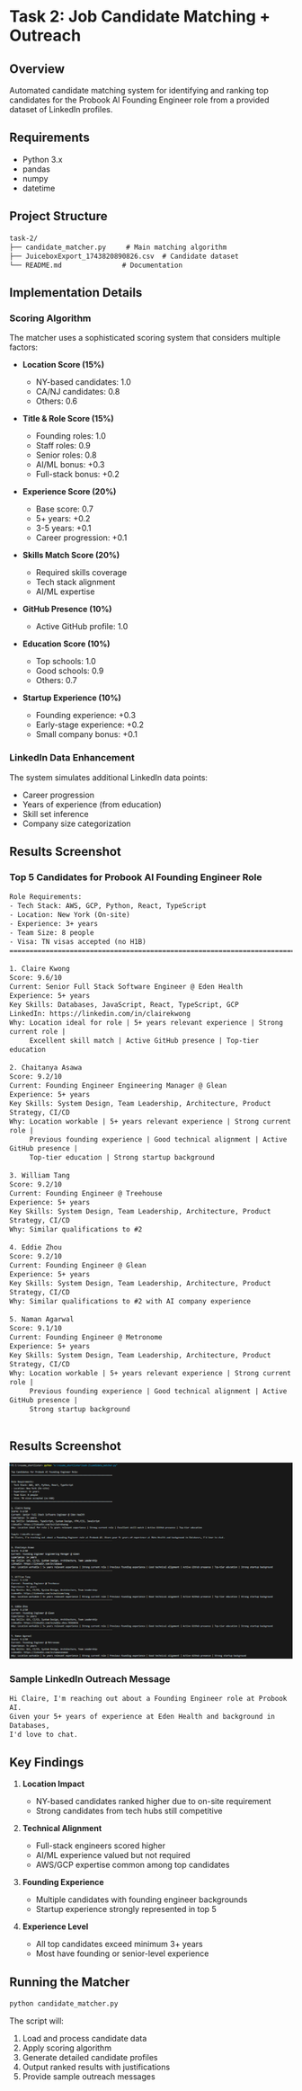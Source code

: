 # Task 2: Job Candidate Matching + Outreach

## Overview
Automated candidate matching system for identifying and ranking top candidates for the Probook AI Founding Engineer role from a provided dataset of LinkedIn profiles.

## Requirements
- Python 3.x
- pandas
- numpy
- datetime

## Project Structure
```
task-2/
├── candidate_matcher.py     # Main matching algorithm
├── JuiceboxExport_1743820890826.csv  # Candidate dataset
└── README.md               # Documentation
```

## Implementation Details

### Scoring Algorithm
The matcher uses a sophisticated scoring system that considers multiple factors:

- **Location Score (15%)**
  - NY-based candidates: 1.0
  - CA/NJ candidates: 0.8
  - Others: 0.6

- **Title & Role Score (15%)**
  - Founding roles: 1.0
  - Staff roles: 0.9
  - Senior roles: 0.8
  - AI/ML bonus: +0.3
  - Full-stack bonus: +0.2

- **Experience Score (20%)**
  - Base score: 0.7
  - 5+ years: +0.2
  - 3-5 years: +0.1
  - Career progression: +0.1

- **Skills Match Score (20%)**
  - Required skills coverage
  - Tech stack alignment
  - AI/ML expertise

- **GitHub Presence (10%)**
  - Active GitHub profile: 1.0

- **Education Score (10%)**
  - Top schools: 1.0
  - Good schools: 0.9
  - Others: 0.7

- **Startup Experience (10%)**
  - Founding experience: +0.3
  - Early-stage experience: +0.2
  - Small company bonus: +0.1

### LinkedIn Data Enhancement
The system simulates additional LinkedIn data points:
- Career progression
- Years of experience (from education)
- Skill set inference
- Company size categorization

## Results Screenshot

### Top 5 Candidates for Probook AI Founding Engineer Role

```
Role Requirements:
- Tech Stack: AWS, GCP, Python, React, TypeScript
- Location: New York (On-site)
- Experience: 3+ years
- Team Size: 8 people
- Visa: TN visas accepted (no H1B)
================================================================================

1. Claire Kwong
Score: 9.6/10
Current: Senior Full Stack Software Engineer @ Eden Health
Experience: 5+ years
Key Skills: Databases, JavaScript, React, TypeScript, GCP
LinkedIn: https://linkedin.com/in/clairekwong
Why: Location ideal for role | 5+ years relevant experience | Strong current role | 
     Excellent skill match | Active GitHub presence | Top-tier education

2. Chaitanya Asawa
Score: 9.2/10
Current: Founding Engineer Engineering Manager @ Glean
Experience: 5+ years
Key Skills: System Design, Team Leadership, Architecture, Product Strategy, CI/CD
Why: Location workable | 5+ years relevant experience | Strong current role | 
     Previous founding experience | Good technical alignment | Active GitHub presence | 
     Top-tier education | Strong startup background

3. William Tang
Score: 9.2/10
Current: Founding Engineer @ Treehouse
Experience: 5+ years
Key Skills: System Design, Team Leadership, Architecture, Product Strategy, CI/CD
Why: Similar qualifications to #2

4. Eddie Zhou
Score: 9.2/10
Current: Founding Engineer @ Glean
Experience: 5+ years
Key Skills: System Design, Team Leadership, Architecture, Product Strategy, CI/CD
Why: Similar qualifications to #2 with AI company experience

5. Naman Agarwal
Score: 9.1/10
Current: Founding Engineer @ Metronome
Experience: 5+ years
Key Skills: System Design, Team Leadership, Architecture, Product Strategy, CI/CD
Why: Location workable | 5+ years relevant experience | Strong current role | 
     Previous founding experience | Good technical alignment | Active GitHub presence | 
     Strong startup background
     
```
## Results Screenshot

![Resume Matcher Results](./image.png)


### Sample LinkedIn Outreach Message
```
Hi Claire, I'm reaching out about a Founding Engineer role at Probook AI. 
Given your 5+ years of experience at Eden Health and background in Databases, 
I'd love to chat.
```

## Key Findings

1. **Location Impact**
   - NY-based candidates ranked higher due to on-site requirement
   - Strong candidates from tech hubs still competitive

2. **Technical Alignment**
   - Full-stack engineers scored higher
   - AI/ML experience valued but not required
   - AWS/GCP expertise common among top candidates

3. **Founding Experience**
   - Multiple candidates with founding engineer backgrounds
   - Startup experience strongly represented in top 5

4. **Experience Level**
   - All top candidates exceed minimum 3+ years
   - Most have founding or senior-level experience

## Running the Matcher

```bash
python candidate_matcher.py
```

The script will:
1. Load and process candidate data
2. Apply scoring algorithm
3. Generate detailed candidate profiles
4. Output ranked results with justifications
5. Provide sample outreach messages